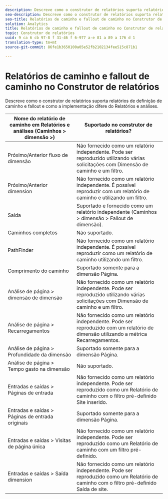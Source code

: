 ```yaml
---
description: Descreve como o construtor de relatórios suporta relatórios de definição de caminho e fallout e como a implementação difere do Relatórios e análises.
seo-description: Descreve como o construtor de relatórios suporta relatórios de definição de caminho e fallout e como a implementação difere do Relatórios e análises.
seo-title: Relatórios de caminho e fallout de caminho no Construtor de relatórios
solution: Analytics
title: Relatórios de caminho e fallout de caminho no Construtor de relatórios
topic: Construtor de relatórios
uuid: 9 ca 6 cb 97-8 f 31-46 f 6-977 a-e 81 a 89 a 176 d 1
translation-type: tm+mt
source-git-commit: 86fe1b3650100a05e52fb2102134fee515c871b1

---
```



# Relatórios de caminho e fallout de caminho no Construtor de relatórios

Descreve como o construtor de relatórios suporta relatórios de definição de caminho e fallout e como a implementação difere do Relatórios e análises.

| Nome do relatório de caminho em Relatórios e análises (Caminhos &gt; dimensão &gt;) | Suportado no construtor de relatórios? |
|--- |--- |
| Próximo/Anterior  fluxo de dimensão | Não fornecido como um relatório independente. Pode ser reproduzido utilizando várias solicitações com Dimensão de caminho e um filtro. |
| Próximo/Anterior  dimension | Não fornecido como um relatório independente. É possível reproduzir com um relatório de caminho e utilizando um filtro. |
| Saída | Suportado e fornecido como um relatório independente (Caminhos &gt; dimensão &gt; Fallout de dimensão). |
| Caminhos completos | Não suportado. |
| PathFinder | Não fornecido como um relatório independente. É possível reproduzir como um relatório de caminho utilizando um filtro. |
| Comprimento do caminho | Suportado somente para a dimensão Página. |
| Análise de página &gt;  dimensão de dimensão | Não fornecido como um relatório independente. Pode ser reproduzido utilizando várias solicitações com Dimensão de caminho e um filtro. |
| Análise de página &gt; Recarregamentos | Não fornecido como um relatório independente. Pode ser reproduzido com um relatório de dimensão utilizando a métrica Recarregamentos. |
| Análise de página &gt; Profundidade da dimensão | Suportado somente para a dimensão Página. |
| Análise de página &gt; Tempo gasto na dimensão | Não suportado. |
| Entradas e saídas &gt; Páginas de entrada | Não fornecido como um relatório independente. Pode ser reproduzido como um Relatório de caminho com o filtro pré-definido Site inserido. |
| Entradas e saídas &gt; Páginas de entrada originais | Suportado somente para a dimensão Página. |
| Entradas e saídas &gt; Visitas de página única | Não fornecido como um relatório independente. Pode ser reproduzido como um Relatório de caminho com um filtro pré-definido. |
| Entradas e saídas &gt; Saída  dimension | Não fornecido como um relatório independente. Pode ser reproduzido como um Relatório de caminho com o filtro pré-definido Saída de site. |